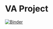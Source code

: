 # VA Project
[![Binder](http://mybinder.org/badge.svg)](http://mybinder.org:/repo/jeffwang0501/valabproject2016)